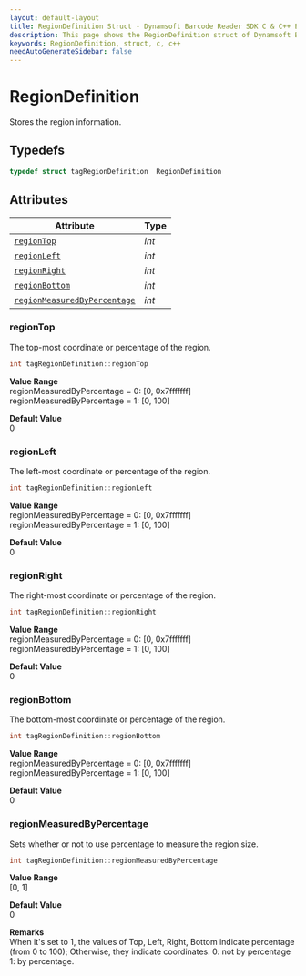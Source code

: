 ```yaml
---
layout: default-layout
title: RegionDefinition Struct - Dynamsoft Barcode Reader SDK C & C++ Edition
description: This page shows the RegionDefinition struct of Dynamsoft Barcode Reader SDK C & C++ Edition.
keywords: RegionDefinition, struct, c, c++
needAutoGenerateSidebar: false
---
```



# RegionDefinition
Stores the region information.  

## Typedefs

```cpp
typedef struct tagRegionDefinition  RegionDefinition
```  

## Attributes
  
| Attribute | Type |
|---------- | ---- |
| [`regionTop`](#regiontop) | *int* |
| [`regionLeft`](#regionleft) | *int* |
| [`regionRight`](#regionright) | *int* |
| [`regionBottom`](#regionbottom) | *int* |
| [`regionMeasuredByPercentage`](#regionmeasuredbypercentage) | *int* |


### regionTop
The top-most coordinate or percentage of the region.
```cpp
int tagRegionDefinition::regionTop
```
**Value Range**     
    regionMeasuredByPercentage = 0: [0, 0x7fffffff]  
    regionMeasuredByPercentage = 1: [0, 100]  
      
**Default Value**     
    0

### regionLeft
The left-most coordinate or percentage of the region.
```cpp
int tagRegionDefinition::regionLeft
```
**Value Range**     
    regionMeasuredByPercentage = 0: [0, 0x7fffffff]  
    regionMeasuredByPercentage = 1: [0, 100]  
      
**Default Value**     
    0

### regionRight
The right-most coordinate or percentage of the region.
```cpp
int tagRegionDefinition::regionRight
```
**Value Range**     
    regionMeasuredByPercentage = 0: [0, 0x7fffffff]  
    regionMeasuredByPercentage = 1: [0, 100]  
      
**Default Value**     
    0

### regionBottom
The bottom-most coordinate or percentage of the region.
```cpp
int tagRegionDefinition::regionBottom
```
**Value Range**     
    regionMeasuredByPercentage = 0: [0, 0x7fffffff]  
    regionMeasuredByPercentage = 1: [0, 100]  
      
**Default Value**     
    0
    
### regionMeasuredByPercentage
Sets whether or not to use percentage to measure the region size.
```cpp
int tagRegionDefinition::regionMeasuredByPercentage
```
**Value Range**     
    [0, 1]
      
**Default Value**     
    0
    
**Remarks**       
    When it's set to 1, the values of Top, Left, Right, Bottom indicate percentage (from 0 to 100); Otherwise, they indicate coordinates. 0: not by percentage 1: by percentage.
